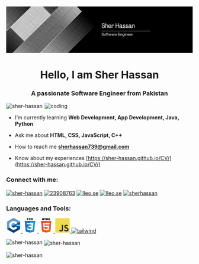 ![logo](https://github.com/Sher-Hassan/Sher-Hassan/blob/main/Github%20banner.jpeg)
<h1 align="center">Hello, I am Sher Hassan</h1>
<h3 align="center">A passionate Software Engineer from Pakistan</h3>

<img align="right" alt="coding" width="400" src="https://miro.medium.com/v2/resize:fit:720/format:webp/0*7Q3yvSIv_t0ioJ-Z.gif">

<p align="left"> <img src="https://komarev.com/ghpvc/?username=sher-hassan&label=Profile%20views&color=0e75b6&style=flat" alt="sher-hassan" /> </p>

- I’m currently learning **Web Development, App Development, Java, Python**

- Ask me about **HTML, CSS, JavaScript, C++**

- How to reach me **sherhassan739@gmail.com**

- Know about my experiences [https://sher-hassan.github.io/CV/](https://sher-hassan.github.io/CV/)

<h3 align="left">Connect with me:</h3>
<p align="left">
<a href="https://linkedin.com/in/sher-hassan-675866284" target="blank"><img align="center" src="https://raw.githubusercontent.com/rahuldkjain/github-profile-readme-generator/master/src/images/icons/Social/linked-in-alt.svg" alt="sher-hassan" height="30" width="40" /></a>
<a href="https://stackoverflow.com/users/23908763" target="blank"><img align="center" src="https://raw.githubusercontent.com/rahuldkjain/github-profile-readme-generator/master/src/images/icons/Social/stack-overflow.svg" alt="23908763" height="30" width="40" /></a>
<a href="https://fb.com/lleo.se" target="blank"><img align="center" src="https://raw.githubusercontent.com/rahuldkjain/github-profile-readme-generator/master/src/images/icons/Social/facebook.svg" alt="lleo.se" height="30" width="40" /></a>
<a href="https://instagram.com/lleo.se" target="blank"><img align="center" src="https://raw.githubusercontent.com/rahuldkjain/github-profile-readme-generator/master/src/images/icons/Social/instagram.svg" alt="lleo.se" height="30" width="40" /></a>
<a href="https://www.leetcode.com/sherhassan" target="blank"><img align="center" src="https://raw.githubusercontent.com/rahuldkjain/github-profile-readme-generator/master/src/images/icons/Social/leet-code.svg" alt="sherhassan" height="30" width="40" /></a>
</p>

<h3 align="left">Languages and Tools:</h3>
<p align="left"> <a href="https://www.w3schools.com/cpp/" target="_blank" rel="noreferrer"> <img src="https://raw.githubusercontent.com/devicons/devicon/master/icons/cplusplus/cplusplus-original.svg" alt="cplusplus" width="40" height="40"/> </a> <a href="https://www.w3schools.com/css/" target="_blank" rel="noreferrer"> <img src="https://raw.githubusercontent.com/devicons/devicon/master/icons/css3/css3-original-wordmark.svg" alt="css3" width="40" height="40"/> </a> <a href="https://www.w3.org/html/" target="_blank" rel="noreferrer"> <img src="https://raw.githubusercontent.com/devicons/devicon/master/icons/html5/html5-original-wordmark.svg" alt="html5" width="40" height="40"/> </a> <a href="https://developer.mozilla.org/en-US/docs/Web/JavaScript" target="_blank" rel="noreferrer"> <img src="https://raw.githubusercontent.com/devicons/devicon/master/icons/javascript/javascript-original.svg" alt="javascript" width="40" height="40"/> </a> <a href="https://tailwindcss.com/" target="_blank" rel="noreferrer"> <img src="https://www.vectorlogo.zone/logos/tailwindcss/tailwindcss-icon.svg" alt="tailwind" width="40" height="40"/> </a> </p>

<p><img align="left" src="https://github-readme-stats.vercel.app/api/top-langs?username=sher-hassan&show_icons=true&locale=en&layout=compact" alt="sher-hassan" /></p>

<p>&nbsp;<img align="center" src="https://github-readme-stats.vercel.app/api?username=sher-hassan&show_icons=true&locale=en" alt="sher-hassan" /></p>

<p><img align="center" src="https://github-readme-streak-stats.herokuapp.com/?user=sher-hassan&" alt="sher-hassan" /></p>
